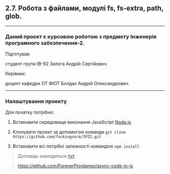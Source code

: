 ## 2.7. Робота з файлами, модулі fs, fs-extra, path, glob.
* * *

### Даний проєкт є курсовою роботою з предмету Інженерія програмного забезпечення-2.  

Підготував:

студент групи ІВ-92 Залога Андрій Сергійович.

Керівник:

доцент кафедри ОТ ФІОТ Болдак Андрій Олександрович.

* * *

### Налаштування проекту

Для початку потрібно:

1.  Встановити середовище виконання JavaScript [Node.js](https://www.google.com/url?sa=t&rct=j&q=&esrc=s&source=web&cd=&ved=2ahUKEwi2woTG0u7uAhVvpIsKHZPLAqYQFjAAegQIARAD&url=https%3A%2F%2Fnodejs.org%2Fuk%2F&usg=AOvVaw3UL72OjnHBJ6VfVjj16EbA)

2. Клонувати проект за допомогою команди `git clone https://github.com/fuckingsore/IPZ2.git`

3. Встановити всі потрібні залежності командою `npm install`

>Доповідь знаходиться [тут](https://github.com/fuckingsore/IPZ2/blob/main/doc/working%20with%20files.md#%D1%80%D0%BE%D0%B1%D0%BE%D1%82%D0%B0-%D0%B7-%D1%84%D0%B0%D0%B9%D0%BB%D0%B0%D0%BC%D0%B8-%D0%BC%D0%BE%D0%B4%D1%83%D0%BB%D1%96-fs-fs-extra-path-glob)

><a href="https://github.com/fuckingsore/IPZ2" target="_blank">https://github.com/ForeverProglamer/async-code-in-js</a>
